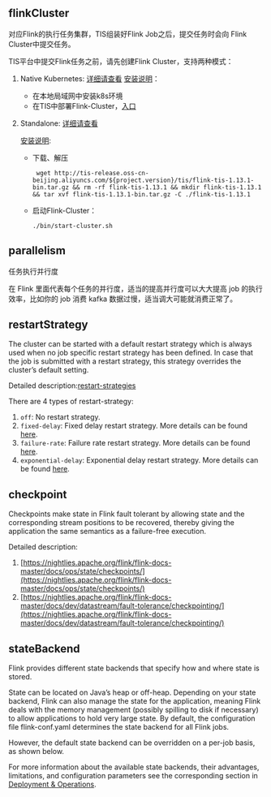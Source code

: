 ## flinkCluster 

对应Flink的执行任务集群，TIS组装好Flink Job之后，提交任务时会向 Flink Cluster中提交任务。

TIS平台中提交Flink任务之前，请先创建Flink Cluster，支持两种模式：

1. Native Kubernetes: [详细请查看](https://nightlies.apache.org/flink/flink-docs-release-1.14/docs/deployment/resource-providers/native_kubernetes/)
   [安装说明](http://tis.pub/docs/install/flink-cluster/)：
      - 在本地局域网中安装k8s环境
      - 在TIS中部署Flink-Cluster，[入口](/base/flink-cluster)

2. Standalone: [详细请查看](https://nightlies.apache.org/flink/flink-docs-release-1.14/docs/deployment/resource-providers/standalone/overview/)
   
   [安装说明](http://tis.pub/docs/install/flink-cluster/standalone/):
      - 下载、解压
        ```shell script
         wget http://tis-release.oss-cn-beijing.aliyuncs.com/${project.version}/tis/flink-tis-1.13.1-bin.tar.gz && rm -rf flink-tis-1.13.1 && mkdir flink-tis-1.13.1 && tar xvf flink-tis-1.13.1-bin.tar.gz -C ./flink-tis-1.13.1
        ```
      - 启动Flink-Cluster：
         ```shell script
         ./bin/start-cluster.sh
         ```
         

## parallelism

任务执行并行度

在 Flink 里面代表每个任务的并行度，适当的提高并行度可以大大提高 job 的执行效率，比如你的 job 消费 kafka 数据过慢，适当调大可能就消费正常了。

## restartStrategy

The cluster can be started with a default restart strategy which is always used when no job specific restart strategy has been defined. In case that the job is submitted with a restart strategy, this strategy overrides the cluster’s default setting.

Detailed description:[restart-strategies](https://nightlies.apache.org/flink/flink-docs-master/docs/ops/state/task_failure_recovery/#restart-strategies)

There are 4 types of restart-strategy:

1. `off`: No restart strategy.
2. `fixed-delay`: Fixed delay restart strategy. More details can be found [here](https://nightlies.apache.org/flink/flink-docs-master/docs/ops/state/task_failure_recovery/#fixed-delay-restart-strategy).
3. `failure-rate`: Failure rate restart strategy. More details can be found [here](https://nightlies.apache.org/flink/flink-docs-master/docs/ops/state/task_failure_recovery#failure-rate-restart-strategy).
4. `exponential-delay`: Exponential delay restart strategy. More details can be found [here](https://nightlies.apache.org/flink/flink-docs-master/docs/ops/state/task_failure_recovery#exponential-delay-restart-strategy).


## checkpoint

Checkpoints make state in Flink fault tolerant by allowing state and the corresponding stream positions to be recovered, thereby giving the application the same semantics as a failure-free execution.

Detailed description:
1. [https://nightlies.apache.org/flink/flink-docs-master/docs/ops/state/checkpoints/](https://nightlies.apache.org/flink/flink-docs-master/docs/ops/state/checkpoints/)
2. [https://nightlies.apache.org/flink/flink-docs-master/docs/dev/datastream/fault-tolerance/checkpointing/](https://nightlies.apache.org/flink/flink-docs-master/docs/dev/datastream/fault-tolerance/checkpointing/)

## stateBackend

Flink provides different state backends that specify how and where state is stored.

State can be located on Java’s heap or off-heap. Depending on your state backend, Flink can also manage the state for the application, meaning Flink deals with the memory management (possibly spilling to disk if necessary) to allow applications to hold very large state. By default, the configuration file flink-conf.yaml determines the state backend for all Flink jobs.

However, the default state backend can be overridden on a per-job basis, as shown below.

For more information about the available state backends, their advantages, limitations, and configuration parameters see the corresponding section in [Deployment & Operations](https://nightlies.apache.org/flink/flink-docs-master/docs/ops/state/state_backends/).





